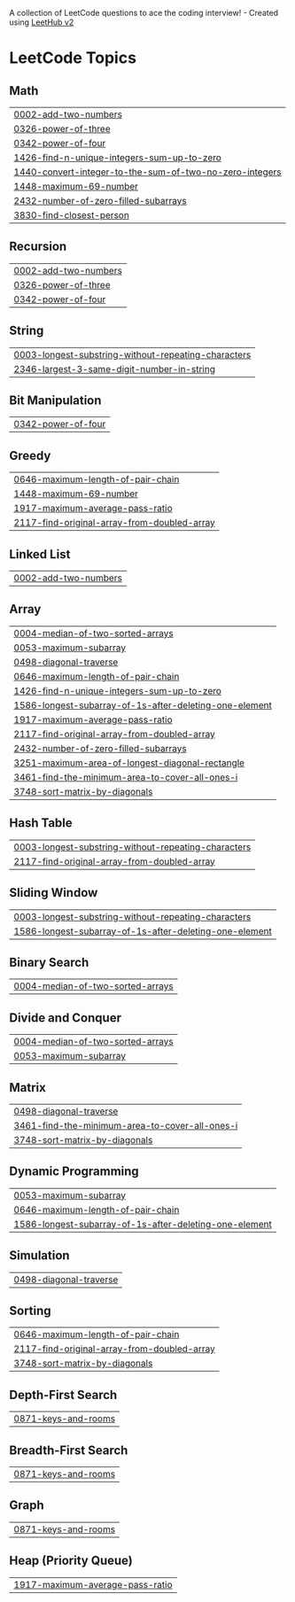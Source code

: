 A collection of LeetCode questions to ace the coding interview! - Created using [LeetHub v2](https://github.com/arunbhardwaj/LeetHub-2.0)
<!---LeetCode Topics Start-->
# LeetCode Topics
## Math
|  |
| ------- |
| [0002-add-two-numbers](https://github.com/sudheerimmidisetti/Leetcode/tree/master/0002-add-two-numbers) |
| [0326-power-of-three](https://github.com/sudheerimmidisetti/Leetcode/tree/master/0326-power-of-three) |
| [0342-power-of-four](https://github.com/sudheerimmidisetti/Leetcode/tree/master/0342-power-of-four) |
| [1426-find-n-unique-integers-sum-up-to-zero](https://github.com/sudheerimmidisetti/Leetcode/tree/master/1426-find-n-unique-integers-sum-up-to-zero) |
| [1440-convert-integer-to-the-sum-of-two-no-zero-integers](https://github.com/sudheerimmidisetti/Leetcode/tree/master/1440-convert-integer-to-the-sum-of-two-no-zero-integers) |
| [1448-maximum-69-number](https://github.com/sudheerimmidisetti/Leetcode/tree/master/1448-maximum-69-number) |
| [2432-number-of-zero-filled-subarrays](https://github.com/sudheerimmidisetti/Leetcode/tree/master/2432-number-of-zero-filled-subarrays) |
| [3830-find-closest-person](https://github.com/sudheerimmidisetti/Leetcode/tree/master/3830-find-closest-person) |
## Recursion
|  |
| ------- |
| [0002-add-two-numbers](https://github.com/sudheerimmidisetti/Leetcode/tree/master/0002-add-two-numbers) |
| [0326-power-of-three](https://github.com/sudheerimmidisetti/Leetcode/tree/master/0326-power-of-three) |
| [0342-power-of-four](https://github.com/sudheerimmidisetti/Leetcode/tree/master/0342-power-of-four) |
## String
|  |
| ------- |
| [0003-longest-substring-without-repeating-characters](https://github.com/sudheerimmidisetti/Leetcode/tree/master/0003-longest-substring-without-repeating-characters) |
| [2346-largest-3-same-digit-number-in-string](https://github.com/sudheerimmidisetti/Leetcode/tree/master/2346-largest-3-same-digit-number-in-string) |
## Bit Manipulation
|  |
| ------- |
| [0342-power-of-four](https://github.com/sudheerimmidisetti/Leetcode/tree/master/0342-power-of-four) |
## Greedy
|  |
| ------- |
| [0646-maximum-length-of-pair-chain](https://github.com/sudheerimmidisetti/Leetcode/tree/master/0646-maximum-length-of-pair-chain) |
| [1448-maximum-69-number](https://github.com/sudheerimmidisetti/Leetcode/tree/master/1448-maximum-69-number) |
| [1917-maximum-average-pass-ratio](https://github.com/sudheerimmidisetti/Leetcode/tree/master/1917-maximum-average-pass-ratio) |
| [2117-find-original-array-from-doubled-array](https://github.com/sudheerimmidisetti/Leetcode/tree/master/2117-find-original-array-from-doubled-array) |
## Linked List
|  |
| ------- |
| [0002-add-two-numbers](https://github.com/sudheerimmidisetti/Leetcode/tree/master/0002-add-two-numbers) |
## Array
|  |
| ------- |
| [0004-median-of-two-sorted-arrays](https://github.com/sudheerimmidisetti/Leetcode/tree/master/0004-median-of-two-sorted-arrays) |
| [0053-maximum-subarray](https://github.com/sudheerimmidisetti/Leetcode/tree/master/0053-maximum-subarray) |
| [0498-diagonal-traverse](https://github.com/sudheerimmidisetti/Leetcode/tree/master/0498-diagonal-traverse) |
| [0646-maximum-length-of-pair-chain](https://github.com/sudheerimmidisetti/Leetcode/tree/master/0646-maximum-length-of-pair-chain) |
| [1426-find-n-unique-integers-sum-up-to-zero](https://github.com/sudheerimmidisetti/Leetcode/tree/master/1426-find-n-unique-integers-sum-up-to-zero) |
| [1586-longest-subarray-of-1s-after-deleting-one-element](https://github.com/sudheerimmidisetti/Leetcode/tree/master/1586-longest-subarray-of-1s-after-deleting-one-element) |
| [1917-maximum-average-pass-ratio](https://github.com/sudheerimmidisetti/Leetcode/tree/master/1917-maximum-average-pass-ratio) |
| [2117-find-original-array-from-doubled-array](https://github.com/sudheerimmidisetti/Leetcode/tree/master/2117-find-original-array-from-doubled-array) |
| [2432-number-of-zero-filled-subarrays](https://github.com/sudheerimmidisetti/Leetcode/tree/master/2432-number-of-zero-filled-subarrays) |
| [3251-maximum-area-of-longest-diagonal-rectangle](https://github.com/sudheerimmidisetti/Leetcode/tree/master/3251-maximum-area-of-longest-diagonal-rectangle) |
| [3461-find-the-minimum-area-to-cover-all-ones-i](https://github.com/sudheerimmidisetti/Leetcode/tree/master/3461-find-the-minimum-area-to-cover-all-ones-i) |
| [3748-sort-matrix-by-diagonals](https://github.com/sudheerimmidisetti/Leetcode/tree/master/3748-sort-matrix-by-diagonals) |
## Hash Table
|  |
| ------- |
| [0003-longest-substring-without-repeating-characters](https://github.com/sudheerimmidisetti/Leetcode/tree/master/0003-longest-substring-without-repeating-characters) |
| [2117-find-original-array-from-doubled-array](https://github.com/sudheerimmidisetti/Leetcode/tree/master/2117-find-original-array-from-doubled-array) |
## Sliding Window
|  |
| ------- |
| [0003-longest-substring-without-repeating-characters](https://github.com/sudheerimmidisetti/Leetcode/tree/master/0003-longest-substring-without-repeating-characters) |
| [1586-longest-subarray-of-1s-after-deleting-one-element](https://github.com/sudheerimmidisetti/Leetcode/tree/master/1586-longest-subarray-of-1s-after-deleting-one-element) |
## Binary Search
|  |
| ------- |
| [0004-median-of-two-sorted-arrays](https://github.com/sudheerimmidisetti/Leetcode/tree/master/0004-median-of-two-sorted-arrays) |
## Divide and Conquer
|  |
| ------- |
| [0004-median-of-two-sorted-arrays](https://github.com/sudheerimmidisetti/Leetcode/tree/master/0004-median-of-two-sorted-arrays) |
| [0053-maximum-subarray](https://github.com/sudheerimmidisetti/Leetcode/tree/master/0053-maximum-subarray) |
## Matrix
|  |
| ------- |
| [0498-diagonal-traverse](https://github.com/sudheerimmidisetti/Leetcode/tree/master/0498-diagonal-traverse) |
| [3461-find-the-minimum-area-to-cover-all-ones-i](https://github.com/sudheerimmidisetti/Leetcode/tree/master/3461-find-the-minimum-area-to-cover-all-ones-i) |
| [3748-sort-matrix-by-diagonals](https://github.com/sudheerimmidisetti/Leetcode/tree/master/3748-sort-matrix-by-diagonals) |
## Dynamic Programming
|  |
| ------- |
| [0053-maximum-subarray](https://github.com/sudheerimmidisetti/Leetcode/tree/master/0053-maximum-subarray) |
| [0646-maximum-length-of-pair-chain](https://github.com/sudheerimmidisetti/Leetcode/tree/master/0646-maximum-length-of-pair-chain) |
| [1586-longest-subarray-of-1s-after-deleting-one-element](https://github.com/sudheerimmidisetti/Leetcode/tree/master/1586-longest-subarray-of-1s-after-deleting-one-element) |
## Simulation
|  |
| ------- |
| [0498-diagonal-traverse](https://github.com/sudheerimmidisetti/Leetcode/tree/master/0498-diagonal-traverse) |
## Sorting
|  |
| ------- |
| [0646-maximum-length-of-pair-chain](https://github.com/sudheerimmidisetti/Leetcode/tree/master/0646-maximum-length-of-pair-chain) |
| [2117-find-original-array-from-doubled-array](https://github.com/sudheerimmidisetti/Leetcode/tree/master/2117-find-original-array-from-doubled-array) |
| [3748-sort-matrix-by-diagonals](https://github.com/sudheerimmidisetti/Leetcode/tree/master/3748-sort-matrix-by-diagonals) |
## Depth-First Search
|  |
| ------- |
| [0871-keys-and-rooms](https://github.com/sudheerimmidisetti/Leetcode/tree/master/0871-keys-and-rooms) |
## Breadth-First Search
|  |
| ------- |
| [0871-keys-and-rooms](https://github.com/sudheerimmidisetti/Leetcode/tree/master/0871-keys-and-rooms) |
## Graph
|  |
| ------- |
| [0871-keys-and-rooms](https://github.com/sudheerimmidisetti/Leetcode/tree/master/0871-keys-and-rooms) |
## Heap (Priority Queue)
|  |
| ------- |
| [1917-maximum-average-pass-ratio](https://github.com/sudheerimmidisetti/Leetcode/tree/master/1917-maximum-average-pass-ratio) |
<!---LeetCode Topics End-->